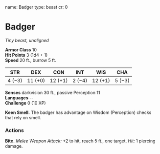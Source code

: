 name: Badger type: beast cr: 0

# Badger
_Tiny beast, unaligned_

**Armor Class** 10    
**Hit Points** 3 (1d4 + 1)    
**Speed** 20 ft., burrow 5 ft.

| STR    | DEX     | CON     | INT    | WIS     | CHA    |
| ------ | ------- | ------- | ------ | ------- | ------ |
| 4 (−3) | 11 (+0) | 12 (+1) | 2 (−4) | 12 (+1) | 5 (−3) |

**Senses** darkvision 30 ft., passive Perception 11    
**Languages** --    
**Challenge** 0 (10 XP)

**Keen Smell.** The badger has advantage on Wisdom (Perception) checks that rely on smell.

### Actions
**Bite.** _Melee Weapon Attack:_ +2 to hit, reach 5 ft., one target. _Hit:_ 1 piercing damage. 